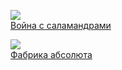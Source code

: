 ![](/books/sf_social/Карел%20Чапек/Война%20с%20саламандрами.jpg)  
[Война с саламандрами](/books/sf_social/Карел%20Чапек/Война%20с%20саламандрами)

![](/books/sf_social/Карел%20Чапек/Фабрика%20абсолюта.jpg)  
[Фабрика абсолюта](/books/sf_social/Карел%20Чапек/Фабрика%20абсолюта)
